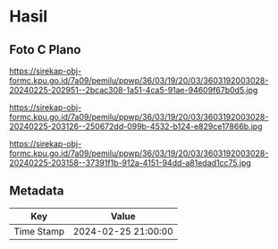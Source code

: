 # Hasil

## Foto C Plano

https://sirekap-obj-formc.kpu.go.id/7a09/pemilu/ppwp/36/03/19/20/03/3603192003028-20240225-202951--2bcac308-1a51-4ca5-91ae-94609f67b0d5.jpg

https://sirekap-obj-formc.kpu.go.id/7a09/pemilu/ppwp/36/03/19/20/03/3603192003028-20240225-203126--250672dd-099b-4532-b124-e829ce17866b.jpg

https://sirekap-obj-formc.kpu.go.id/7a09/pemilu/ppwp/36/03/19/20/03/3603192003028-20240225-203158--37391f1b-912a-4151-94dd-a81edad1cc75.jpg


## Metadata

| Key        | Value               |
| ---------- | ------------------- |
| Time Stamp | 2024-02-25 21:00:00 |



